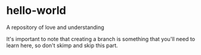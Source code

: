 # hello-world
A repository of love and understanding

It's important to note that creating a branch is something that you'll need to learn here, so don't skimp and skip this part.
